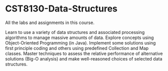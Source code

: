 # CST8130-Data-Structures
All the labs and assignments in this course.

Learn to use a variety of data structures and associated processing algorithms to manage massive amounts of
data. Explore concepts using Object-Oriented Programming (in Java). Implement some solutions using first
principle coding and others using predefined Collection and Map classes. Master techniques to assess the relative
performance of alternative solutions (Big-O analysis) and make well-reasoned choices of selected data structures.
